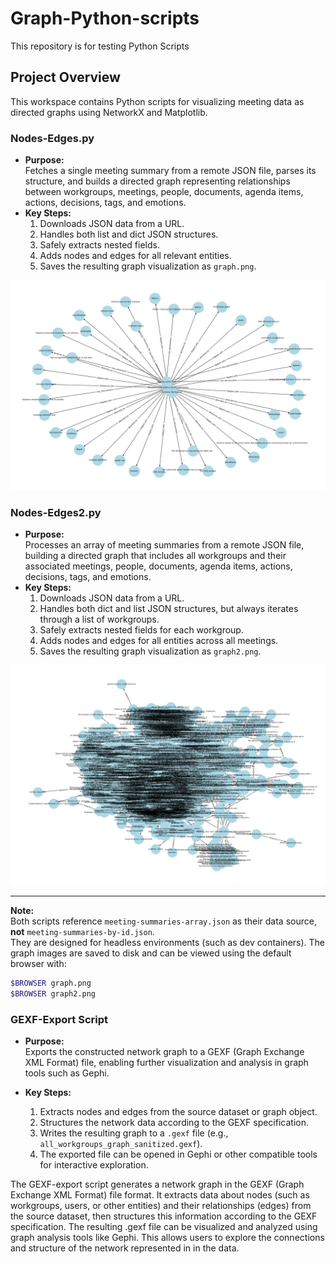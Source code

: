 # Graph-Python-scripts

This repository is for testing Python Scripts

## Project Overview

This workspace contains Python scripts for visualizing meeting data as directed graphs using NetworkX and Matplotlib.

### Nodes-Edges.py

- **Purpose:**  
  Fetches a single meeting summary from a remote JSON file, parses its structure, and builds a directed graph representing relationships between workgroups, meetings, people, documents, agenda items, actions, decisions, tags, and emotions.
- **Key Steps:**  
  1. Downloads JSON data from a URL.
  2. Handles both list and dict JSON structures.
  3. Safely extracts nested fields.
  4. Adds nodes and edges for all relevant entities.
  5. Saves the resulting graph visualization as `graph.png`.

![graph.png](graph.png)

### Nodes-Edges2.py

- **Purpose:**  
  Processes an array of meeting summaries from a remote JSON file, building a directed graph that includes all workgroups and their associated meetings, people, documents, agenda items, actions, decisions, tags, and emotions.
- **Key Steps:**  
  1. Downloads JSON data from a URL.
  2. Handles both dict and list JSON structures, but always iterates through a list of workgroups.
  3. Safely extracts nested fields for each workgroup.
  4. Adds nodes and edges for all entities across all meetings.
  5. Saves the resulting graph visualization as `graph2.png`.

![graph2.png](graph2.png)

---

**Note:**  
Both scripts reference `meeting-summaries-array.json` as their data source, **not** `meeting-summaries-by-id.json`.  
They are designed for headless environments (such as dev containers). The graph images are saved to disk and can be viewed using the default browser with:

```bash
$BROWSER graph.png
$BROWSER graph2.png
```

### GEXF-Export Script

- **Purpose:**  
  Exports the constructed network graph to a GEXF (Graph Exchange XML Format) file, enabling further visualization and analysis in graph tools such as Gephi.

- **Key Steps:**  
  1. Extracts nodes and edges from the source dataset or graph object.
  2. Structures the network data according to the GEXF specification.
  3. Writes the resulting graph to a `.gexf` file (e.g., `all_workgroups_graph_sanitized.gexf`).
  4. The exported file can be opened in Gephi or other compatible tools for interactive exploration.

The GEXF-export script generates a network graph in the GEXF (Graph Exchange XML Format) file format. It extracts data about nodes (such as workgroups, users, or other entities) and their relationships (edges) from the source dataset, then structures this information according to the GEXF specification. The resulting .gexf file can be visualized and analyzed using graph analysis tools like Gephi. This allows users to explore the connections and structure of the network represented in in the data.
